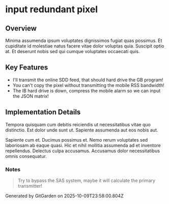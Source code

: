 # input redundant pixel

## Overview
Minima assumenda ipsum voluptates dignissimos fugiat quas possimus. Et cupiditate id molestiae natus facere vitae dolor voluptas quia. Suscipit optio at. Et deserunt nobis sed qui cumque voluptates occaecati quis.

## Key Features
- I'll transmit the online SDD feed, that should hard drive the GB program!
- You can't copy the pixel without transmitting the mobile RSS bandwidth!
- The IB hard drive is down, compress the mobile alarm so we can input the JSON matrix!

## Implementation Details
Tempora quisquam cum debitis reiciendis ut necessitatibus vitae quo distinctio. Est dolor unde sunt ut. Sapiente assumenda aut eos nobis aut.
 Sapiente cum et. Ducimus possimus et. Nemo rerum voluptates sed laboriosam ab eaque quasi. Hic et nihil mollitia assumenda ad et inventore repellendus. Delectus culpa accusamus. Accusamus dolor necessitatibus omnis consequatur.

### Notes
> Try to bypass the SAS system, maybe it will calculate the primary transmitter!

Generated by GitGarden on 2025-10-09T23:58:00.804Z
